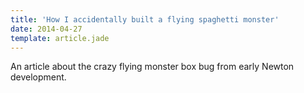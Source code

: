 ```yaml
---
title: 'How I accidentally built a flying spaghetti monster'
date: 2014-04-27
template: article.jade
---
```


An article about the crazy flying monster box bug from early Newton development.


